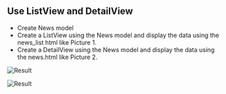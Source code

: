 ## Use ListView and DetailView

- Create News model
- Create a ListView using the News model and display the data using the news_list html like Picture 1.
- Create a DetailView using the News model and display the data using the news.html like Picture 2.

![Result](https://i.ibb.co/YPy3KcW/Screenshot-from-2019-12-25-12-49-17.png)

![Result](https://i.ibb.co/GpvbKSb/Screenshot-from-2019-12-25-12-49-27.png)
